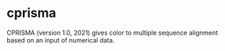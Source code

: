 # cprisma
CPRISMA (version 1.0, 2021) gives color to multiple sequence alignment based on an  input of numerical data.
